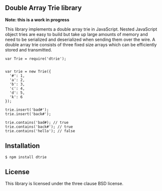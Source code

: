 ## Double Array Trie library

**Note: this is a work in progress**

This library implements a double array trie in JavaScript. Nested JavaScript object tries are easy to build but take up large amounts of memory and need to be serialized and deserialized when sending them over the wire. A double array trie consists of three fixed size arrays which can be efficiently stored and transmitted.

    var Trie = require('dtrie');

   
    var trie = new Trie({
      '#': 1,
      'a': 2,
      'b': 3,
      'c': 4,
      'd': 5,
      'k': 6
    });

    trie.insert('bad#');
    trie.insert('back#');

    trie.contains('bad#); // true
    trie.contains('back#'); // true
    trie.contains('hello'); // false

## Installation

    $ npm install dtrie

## License

This library is licensed under the three clause BSD license.
